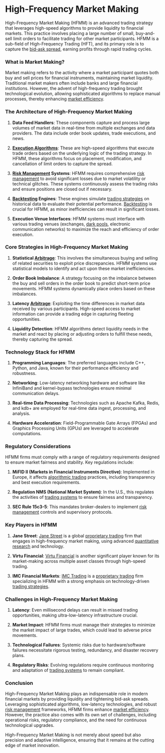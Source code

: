 # High-Frequency Market Making

High-Frequency Market Making (HFMM) is an advanced trading strategy that leverages high-speed algorithms to provide liquidity to financial markets. This practice involves placing a large number of small, buy-and-sell limit orders to facilitate trading for other market participants. HFMM is a sub-field of High-Frequency Trading (HFT), and its primary role is to capture the [bid-ask spread](../b/bid-ask_spread.md), earning profits through rapid trading cycles.

### What is Market Making?

Market making refers to the activity where a market participant quotes both buy and sell prices for financial instruments, maintaining market liquidity. Traditional market makers often include banks and large financial institutions. However, the advent of high-frequency trading brought technological evolution, allowing sophisticated algorithms to replace manual processes, thereby enhancing [market efficiency](../m/market_efficiency.md).

### The Architecture of High-Frequency Market Making

1. **Data Feed Handlers**: These components capture and process large volumes of market data in real-time from multiple exchanges and data providers. The data include order book updates, trade executions, and news.

2. **[Execution Algorithms](../e/execution_algorithms.md)**: These are high-speed algorithms that execute trade orders based on the underlying logic of the trading strategy. In HFMM, these algorithms focus on placement, modification, and cancellation of limit orders to capture the spread.

3. **[Risk Management](../r/risk_management.md) Systems**: HFMM requires comprehensive [risk management](../r/risk_management.md) to avoid significant losses due to market volatility or technical glitches. These systems continuously assess the trading risks and ensure positions are closed out if necessary.

4. **[Backtesting](../b/backtesting.md) Engines**: These engines simulate [trading strategies](../t/trading_strategies.md) on historical data to evaluate their potential performance. [Backtesting](../b/backtesting.md) is crucial for HFMM, as minor inefficiencies can result in significant losses.

5. **Execution Venue Interfaces**: HFMM systems must interface with various trading venues (exchanges, [dark pools](../d/dark_pools.md), electronic communication networks) to maximize the reach and efficiency of order execution.

### Core Strategies in High-Frequency Market Making

1. **Statistical [Arbitrage](../a/arbitrage.md)**: This involves the simultaneous buying and selling of related securities to exploit price discrepancies. HFMM systems use statistical models to identify and act upon these market inefficiencies.

2. **Order Book Imbalance**: A strategy focusing on the imbalance between the buy and sell orders in the order book to predict short-term price movements. HFMM systems dynamically place orders based on these imbalances.

3. **Latency [Arbitrage](../a/arbitrage.md)**: Exploiting the time differences in market data received by various participants. High-speed access to market information can provide a trading edge in capturing fleeting opportunities.

4. **Liquidity Detection**: HFMM algorithms detect liquidity needs in the market and react by placing or adjusting orders to fulfill these needs, thereby capturing the spread.

### Technology Stack for HFMM

1. **Programming Languages**: The preferred languages include C++, Python, and Java, known for their performance efficiency and robustness.

2. **Networking**: Low-latency networking hardware and software like InfiniBand and kernel-bypass technologies ensure minimal communication delays.

3. **Real-time Data Processing**: Technologies such as Apache Kafka, Redis, and kdb+ are employed for real-time data ingest, processing, and analysis.

4. **Hardware Acceleration**: Field-Programmable Gate Arrays (FPGAs) and Graphics Processing Units (GPUs) are leveraged to accelerate computations.

### Regulatory Considerations

HFMM firms must comply with a range of regulatory requirements designed to ensure market fairness and stability. Key regulations include:

1. **MiFID II (Markets in Financial Instruments Directive)**: Implemented in Europe, it affects [algorithmic trading](../a/algorithmic_trading.md) practices, including transparency and best execution requirements.

2. **Regulation NMS (National Market System)**: In the U.S., this regulates the activities of [trading systems](../t/trading_systems.md) to ensure fairness and transparency.

3. **SEC Rule 15c3-5**: This mandates broker-dealers to implement [risk management](../r/risk_management.md) controls and supervisory protocols.

### Key Players in HFMM

1. **Jane Street**: [Jane Street](https://www.janestreet.com) is a global [proprietary trading](../p/proprietary_trading.md) firm that engages in high-frequency market making, using advanced [quantitative research](../q/quantitative_research.md) and technology.

2. **Virtu Financial**: [Virtu Financial](https://www.virtu.com) is another significant player known for its market-making across multiple asset classes through high-speed trading.

3. **IMC Financial Markets**: [IMC Trading](https://www.imc.com) is a [proprietary trading](../p/proprietary_trading.md) firm specializing in HFMM with a strong emphasis on technology-driven [trading strategies](../t/trading_strategies.md).

### Challenges in High-Frequency Market Making

1. **Latency**: Even millisecond delays can result in missed trading opportunities, making ultra-low-latency infrastructure crucial.

2. **Market Impact**: HFMM firms must manage their strategies to minimize the market impact of large trades, which could lead to adverse price movements.

3. **Technological Failures**: Systemic risks due to hardware/software failures necessitate rigorous testing, redundancy, and disaster recovery plans.

4. **Regulatory Risks**: Evolving regulations require continuous monitoring and adaptation of [trading systems](../t/trading_systems.md) to remain compliant.

### Conclusion

High-Frequency Market Making plays an indispensable role in modern financial markets by providing liquidity and tightening bid-ask spreads. Leveraging sophisticated algorithms, low-latency technologies, and robust [risk management](../r/risk_management.md) frameworks, HFMM firms enhance [market efficiency](../m/market_efficiency.md). However, the practice also comes with its own set of challenges, including operational risks, regulatory compliance, and the need for continuous technological upgrades.

High-Frequency Market Making is not merely about speed but also precision and adaptive intelligence, ensuring that it remains at the cutting edge of market innovation.
